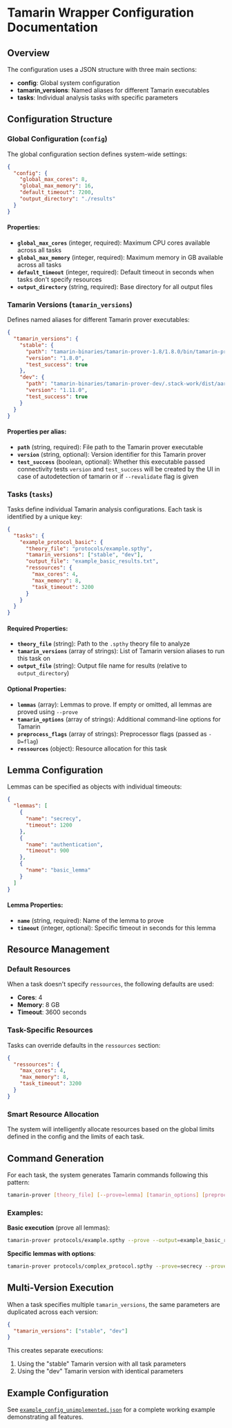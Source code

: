 # Tamarin Wrapper Configuration Documentation

## Overview

The configuration uses a JSON structure with three main sections:
- **config**: Global system configuration
- **tamarin_versions**: Named aliases for different Tamarin executables
- **tasks**: Individual analysis tasks with specific parameters

## Configuration Structure

### Global Configuration (`config`)

The global configuration section defines system-wide settings:

```json
{
  "config": {
    "global_max_cores": 8,
    "global_max_memory": 16,
    "default_timeout": 7200,
    "output_directory": "./results"
  }
}
```

#### Properties:
- **`global_max_cores`** (integer, required): Maximum CPU cores available across all tasks
- **`global_max_memory`** (integer, required): Maximum memory in GB available across all tasks
- **`default_timeout`** (integer, required): Default timeout in seconds when tasks don't specify resources
- **`output_directory`** (string, required): Base directory for all output files

### Tamarin Versions (`tamarin_versions`)

Defines named aliases for different Tamarin prover executables:

```json
{
  "tamarin_versions": {
    "stable": {
      "path": "tamarin-binaries/tamarin-prover-1.8/1.8.0/bin/tamarin-prover",
      "version": "1.8.0",
      "test_success": true
    },
    "dev": {
      "path": "tamarin-binaries/tamarin-prover-dev/.stack-work/dist/aarch64-osx/ghc-9.6.6/build/tamarin-prover/tamarin-prover",
      "version": "1.11.0",
      "test_success": true
    }
  }
}
```

#### Properties per alias:
- **`path`** (string, required): File path to the Tamarin prover executable
- **`version`** (string, optional): Version identifier for this Tamarin prover
- **`test_success`** (boolean, optional): Whether this executable passed connectivity tests
`version` and `test_success` will be created by the UI in case of autodetection of tamarin or if `--revalidate` flag is given

### Tasks (`tasks`)

Tasks define individual Tamarin analysis configurations. Each task is identified by a unique key:

```json
{
  "tasks": {
    "example_protocol_basic": {
      "theory_file": "protocols/example.spthy",
      "tamarin_versions": ["stable", "dev"],
      "output_file": "example_basic_results.txt",
      "ressources": {
        "max_cores": 4,
        "max_memory": 8,
        "task_timeout": 3200
      }
    }
  }
}
```

#### Required Properties:
- **`theory_file`** (string): Path to the `.spthy` theory file to analyze
- **`tamarin_versions`** (array of strings): List of Tamarin version aliases to run this task on
- **`output_file`** (string): Output file name for results (relative to `output_directory`)

#### Optional Properties:
- **`lemmas`** (array): Lemmas to prove. If empty or omitted, all lemmas are proved using `--prove`
- **`tamarin_options`** (array of strings): Additional command-line options for Tamarin
- **`preprocess_flags`** (array of strings): Preprocessor flags (passed as `-D=flag`)
- **`ressources`** (object): Resource allocation for this task

## Lemma Configuration

Lemmas can be specified as objects with individual timeouts:

```json
{
  "lemmas": [
    {
      "name": "secrecy",
      "timeout": 1200
    },
    {
      "name": "authentication",
      "timeout": 900
    },
    {
      "name": "basic_lemma"
    }
  ]
}
```

#### Lemma Properties:
- **`name`** (string, required): Name of the lemma to prove
- **`timeout`** (integer, optional): Specific timeout in seconds for this lemma

## Resource Management

### Default Resources
When a task doesn't specify `ressources`, the following defaults are used:
- **Cores**: 4
- **Memory**: 8 GB
- **Timeout**: 3600 seconds

### Task-Specific Resources
Tasks can override defaults in the `ressources` section:

```json
{
  "ressources": {
    "max_cores": 4,
    "max_memory": 8,
    "task_timeout": 3200
  }
}
```

### Smart Resource Allocation
The system will intelligently allocate resources based on the global limits defined in the config and the limits of each task.


## Command Generation

For each task, the system generates Tamarin commands following this pattern:

```bash
tamarin-prover [theory_file] [--prove=lemma] [tamarin_options] [preprocess_flags] --output=[output_file]
```

### Examples:

**Basic execution** (prove all lemmas):
```bash
tamarin-prover protocols/example.spthy --prove --output=example_basic_results.txt
```

**Specific lemmas with options**:
```bash
tamarin-prover protocols/complex_protocol.spthy --prove=secrecy --prove=authentication --diff -D=GoodKeysOnly -D=bindkttoct --output=complex_results.txt
```

## Multi-Version Execution

When a task specifies multiple `tamarin_versions`, the same parameters are duplicated across each version:

```json
{
  "tamarin_versions": ["stable", "dev"]
}
```

This creates separate executions:
1. Using the "stable" Tamarin version with all task parameters
2. Using the "dev" Tamarin version with identical parameters

## Example Configuration

See [`example_config_unimplemented.json`](example_config_unimplemented.json) for a complete working example demonstrating all features.
